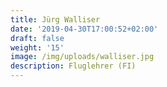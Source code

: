 ```yaml
---
title: Jürg Walliser
date: '2019-04-30T17:00:52+02:00'
draft: false
weight: '15'
image: /img/uploads/walliser.jpg
description: Fluglehrer (FI)
---
```


